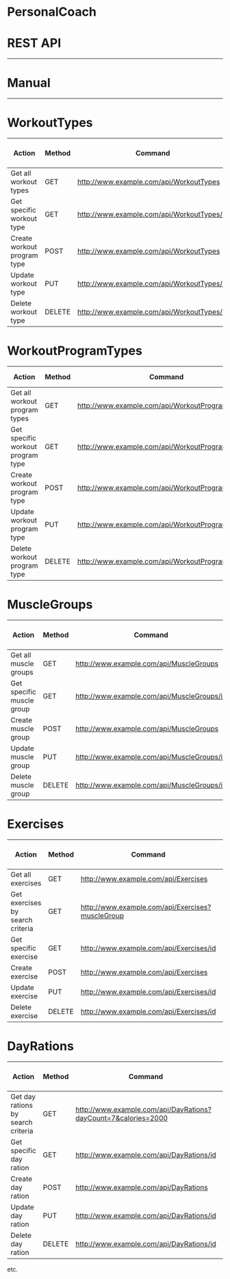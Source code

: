 # PersonalCoach


# REST API
---
# Manual
---
# WorkoutTypes
| Action | Method | Command | JSON properties required |
| - | - | - | - |
| Get all workout types | GET | http://www.example.com/api/WorkoutTypes |
| Get specific workout type | GET | http://www.example.com/api/WorkoutTypes/id |
| Create workout program type | POST | http://www.example.com/api/WorkoutTypes | workoutType |
| Update workout type | PUT | http://www.example.com/api/WorkoutTypes/id | id, workoutType |
| Delete workout type | DELETE | http://www.example.com/api/WorkoutTypes/id | id | 
# WorkoutProgramTypes
| Action | Method | Command | JSON properties required |
| - | - | - | - |
| Get all workout program types | GET | http://www.example.com/api/WorkoutProgramTypes |
| Get specific workout program type | GET | http://www.example.com/api/WorkoutProgramTypes/id |
| Create workout program type | POST | http://www.example.com/api/WorkoutProgramTypes | workoutProgramType |
| Update workout program type | PUT | http://www.example.com/api/WorkoutProgramTypes/id | id, workoutProgramType |
| Delete workout program type | DELETE | http://www.example.com/api/WorkoutProgramTypes/id | id |
# MuscleGroups
| Action | Method | Command | JSON properties required |
| - | - | - | - |
| Get all muscle groups | GET | http://www.example.com/api/MuscleGroups |
| Get specific muscle group | GET | http://www.example.com/api/MuscleGroups/id |  id |
| Create muscle group | POST | http://www.example.com/api/MuscleGroups | muscleGroup | 
| Update muscle group | PUT | http://www.example.com/api/MuscleGroups/id | id, muscleGroup |
| Delete muscle group | DELETE | http://www.example.com/api/MuscleGroups/id |  id |
# Exercises
| Action | Method | Command | JSON properties required |
| - | - | - | - |
| Get all exercises | GET | http://www.example.com/api/Exercises |
| Get exercises by search criteria | GET | http://www.example.com/api/Exercises?muscleGroup |
| Get specific exercise | GET | http://www.example.com/api/Exercises/id |  id |
| Create exercise | POST | http://www.example.com/api/Exercises | exercise | 
| Update exercise | PUT | http://www.example.com/api/Exercises/id | id, exercise |
| Delete exercise | DELETE | http://www.example.com/api/Exercises/id |  id |
# DayRations
| Action | Method | Command | JSON properties required |
| - | - | - | - |
| Get day rations by search criteria | GET | http://www.example.com/api/DayRations?dayCount=7&calories=2000 |
| Get specific day ration | GET | http://www.example.com/api/DayRations/id |  id |
| Create day ration | POST | http://www.example.com/api/DayRations | dayRation | 
| Update day ration | PUT | http://www.example.com/api/DayRations/id | id, dayRation |
| Delete day ration | DELETE | http://www.example.com/api/DayRations/id |  id |


etc.
